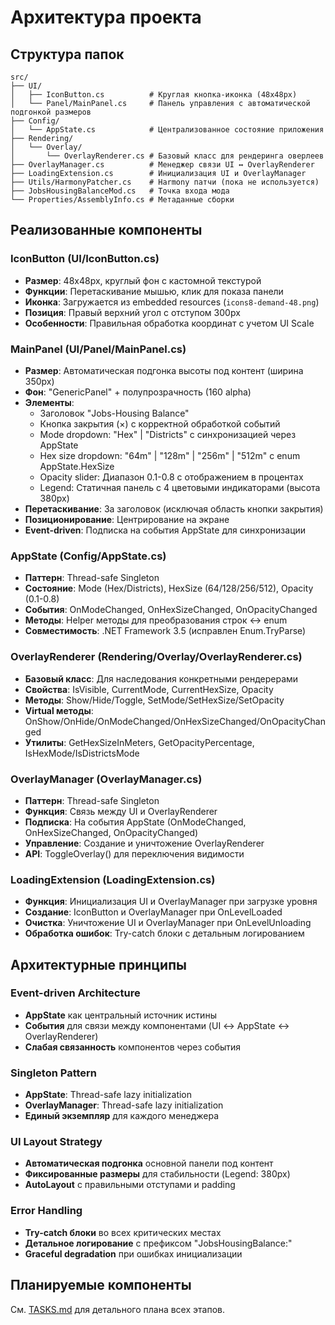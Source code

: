 # Архитектура проекта

## Структура папок
```
src/
├── UI/
│   ├── IconButton.cs          # Круглая кнопка-иконка (48x48px)
│   └── Panel/MainPanel.cs     # Панель управления с автоматической подгонкой размеров
├── Config/
│   └── AppState.cs            # Централизованное состояние приложения
├── Rendering/
│   └── Overlay/
│       └── OverlayRenderer.cs # Базовый класс для рендеринга оверлеев
├── OverlayManager.cs          # Менеджер связи UI ↔ OverlayRenderer
├── LoadingExtension.cs        # Инициализация UI и OverlayManager
├── Utils/HarmonyPatcher.cs    # Harmony патчи (пока не используется)
├── JobsHousingBalanceMod.cs   # Точка входа мода
└── Properties/AssemblyInfo.cs # Метаданные сборки
```

## Реализованные компоненты

### IconButton (UI/IconButton.cs)
- **Размер**: 48x48px, круглый фон с кастомной текстурой
- **Функции**: Перетаскивание мышью, клик для показа панели
- **Иконка**: Загружается из embedded resources (`icons8-demand-48.png`)
- **Позиция**: Правый верхний угол с отступом 300px
- **Особенности**: Правильная обработка координат с учетом UI Scale

### MainPanel (UI/Panel/MainPanel.cs)
- **Размер**: Автоматическая подгонка высоты под контент (ширина 350px)
- **Фон**: "GenericPanel" + полупрозрачность (160 alpha)
- **Элементы**: 
  - Заголовок "Jobs-Housing Balance"
  - Кнопка закрытия (×) с корректной обработкой событий
  - Mode dropdown: "Hex" | "Districts" с синхронизацией через AppState
  - Hex size dropdown: "64m" | "128m" | "256m" | "512m" с enum AppState.HexSize
  - Opacity slider: Диапазон 0.1-0.8 с отображением в процентах
  - Legend: Статичная панель с 4 цветовыми индикаторами (высота 380px)
- **Перетаскивание**: За заголовок (исключая область кнопки закрытия)
- **Позиционирование**: Центрирование на экране
- **Event-driven**: Подписка на события AppState для синхронизации

### AppState (Config/AppState.cs)
- **Паттерн**: Thread-safe Singleton
- **Состояние**: Mode (Hex/Districts), HexSize (64/128/256/512), Opacity (0.1-0.8)
- **События**: OnModeChanged, OnHexSizeChanged, OnOpacityChanged
- **Методы**: Helper методы для преобразования строк ↔ enum
- **Совместимость**: .NET Framework 3.5 (исправлен Enum.TryParse)

### OverlayRenderer (Rendering/Overlay/OverlayRenderer.cs)
- **Базовый класс**: Для наследования конкретными рендерерами
- **Свойства**: IsVisible, CurrentMode, CurrentHexSize, Opacity
- **Методы**: Show/Hide/Toggle, SetMode/SetHexSize/SetOpacity
- **Virtual методы**: OnShow/OnHide/OnModeChanged/OnHexSizeChanged/OnOpacityChanged
- **Утилиты**: GetHexSizeInMeters, GetOpacityPercentage, IsHexMode/IsDistrictsMode

### OverlayManager (OverlayManager.cs)
- **Паттерн**: Thread-safe Singleton
- **Функция**: Связь между UI и OverlayRenderer
- **Подписка**: На события AppState (OnModeChanged, OnHexSizeChanged, OnOpacityChanged)
- **Управление**: Создание и уничтожение OverlayRenderer
- **API**: ToggleOverlay() для переключения видимости

### LoadingExtension (LoadingExtension.cs)
- **Функция**: Инициализация UI и OverlayManager при загрузке уровня
- **Создание**: IconButton и OverlayManager при OnLevelLoaded
- **Очистка**: Уничтожение UI и OverlayManager при OnLevelUnloading
- **Обработка ошибок**: Try-catch блоки с детальным логированием

## Архитектурные принципы

### Event-driven Architecture
- **AppState** как центральный источник истины
- **События** для связи между компонентами (UI ↔ AppState ↔ OverlayRenderer)
- **Слабая связанность** компонентов через события

### Singleton Pattern
- **AppState**: Thread-safe lazy initialization
- **OverlayManager**: Thread-safe lazy initialization
- **Единый экземпляр** для каждого менеджера

### UI Layout Strategy
- **Автоматическая подгонка** основной панели под контент
- **Фиксированные размеры** для стабильности (Legend: 380px)
- **AutoLayout** с правильными отступами и padding

### Error Handling
- **Try-catch блоки** во всех критических местах
- **Детальное логирование** с префиксом "JobsHousingBalance:"
- **Graceful degradation** при ошибках инициализации

## Планируемые компоненты
См. [TASKS.md](TASKS.md) для детального плана всех этапов.